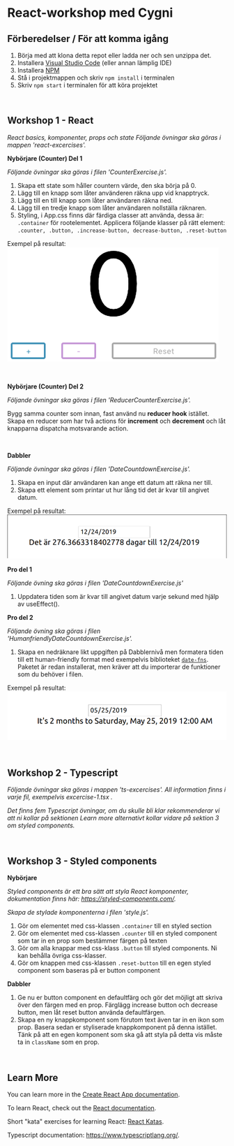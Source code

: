 # React-workshop med Cygni

## Förberedelser / För att komma igång

1. Börja med att klona detta repot eller ladda ner och sen unzippa det.
2. Installera [Visual Studio Code](https://code.visualstudio.com/) (eller annan
   lämplig IDE)
3. Installera
   [NPM](https://github.com/cygni/cygni-external-react-workshop/wiki/Installera-NPM)
4. Stå i projektmappen och skriv `npm install` i terminalen
5. Skriv `npm start` i terminalen för att köra projektet

&nbsp;

## Workshop 1 - React

_React basics, komponenter, props och state_
_Följande övningar ska göras i mappen 'react-excercises'._

**Nybörjare (Counter) Del 1**

_Följande övningar ska göras i filen 'CounterExercise.js'._

1. Skapa ett state som håller countern värde, den ska börja på 0.
2. Lägg till en knapp som låter använderen räkna upp vid knapptryck.
3. Lägg till en till knapp som låter användaren räkna ned.
4. Lägg till en tredje knapp som låter användaren nollställa räknaren.
5. Styling, i App.css finns där färdiga classer att använda, dessa är:
   `.container` för rootelementet. Applicera följande klasser på rätt element:
   `.counter, .button, .increase-button, decrease-button, .reset-button`

Exempel på resultat:<br><img src='docs/counter.png'>

&nbsp;

**Nybörjare (Counter) Del 2**

_Följande övningar ska göras i filen 'ReducerCounterExercise.js'._

Bygg samma counter som innan, fast använd nu **reducer hook** istället. Skapa en reducer som har två actions för **increment** och **decrement** och låt knapparna dispatcha motsvarande action.

&nbsp;

**Dabbler**

_Följande övningar ska göras i filen 'DateCountdownExercise.js'._

1. Skapa en input där användaren kan ange ett datum att räkna ner till.
2. Skapa ett element som printar ut hur lång tid det är kvar till angivet datum.

Exempel på resultat: <img src='docs/countdown.png'>

**Pro del 1**

_Följande övning ska göras i filen 'DateCountdownExercise.js'_

1. Uppdatera tiden som är kvar till angivet datum varje sekund med hjälp av
   useEffect().

**Pro del 2**

_Följande övning ska göras i filen 'HumanfriendlyDateCountdownExercise.js'._

1. Skapa en nedräknare likt uppgiften på Dabblernivå men formatera tiden till
   ett human-friendly format med exempelvis biblioteket
   [`date-fns`](https://date-fns.org/). Paketet är redan installerat, men kräver att du importerar de funktioner som du behöver i filen.

Exempel på resultat: <img src='docs/countdown-adv.png'>

&nbsp;

## Workshop 2 - Typescript 
_Följande övningar ska göras i mappen 'ts-excercises'. All information finns i varje fil, exempelvis excercise-1.tsx ._

_Det finns fem Typescript övningar, om du skulle bli klar rekommenderar vi att ni kollar på sektionen Learn more alternativt kollar vidare på sektion 3 om styled components._

&nbsp;

## Workshop 3 - Styled components

**Nybörjare**

_Styled components är ett bra sätt att styla React komponenter, dokumentation finns här: https://styled-components.com/._

_Skapa de stylade komponenterna i filen 'style.js'._

1. Gör om elementet med css-klassen `.container` till en styled section
2. Gör om elementet med css-klassen `.counter` till en styled component som tar
   in en prop som bestämmer färgen på texten
3. Gör om alla knappar med css-klass `.button` till styled components. Ni kan
   behålla övriga css-klasser.
4. Gör om knappen med css-klassen `.reset-button` till en egen styled component
   som baseras på er button component

**Dabbler**

1. Ge nu er button component en defaultfärg och gör det möjligt att skriva över
   den färgen med en prop. Färglägg increase button och decrease button, men låt
   reset button använda defaultfärgen.
2. Skapa en ny knappkomponent som förutom text även tar in en ikon som prop.
   Basera sedan er styliserade knappkomponent på denna istället. Tänk på att en
   egen komponent som ska gå att styla på detta vis måste ta in `className` som
   en prop.

&nbsp;

## Learn More

You can learn more in the
[Create React App documentation](https://facebook.github.io/create-react-app/docs/getting-started).

To learn React, check out the [React documentation](https://reactjs.org/).

Short "kata" exercises for learning React:
[React Katas](https://www.codewars.com/collections/react-katas).

Typescript documentation: https://www.typescriptlang.org/.
